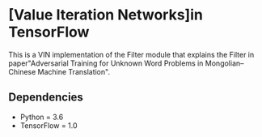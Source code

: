 # [Value Iteration Networks]in TensorFlow

This is a VIN implementation of the Filter module that explains the Filter in paper"Adversarial Training for Unknown Word Problems in Mongolian–Chinese Machine Translation".


## Dependencies
* Python = 3.6
* TensorFlow = 1.0

